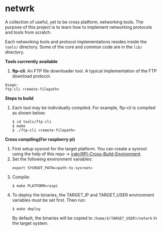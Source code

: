 # netwrk
A collection of useful, yet to be cross platform, networking tools.
The purpose of this project is to learn how to implement networking protocols and tools from scratch.

Each networking tools and protocol implementations resides inside the `tools/` directory.
Some of the core and common code are in the `lib/` directory.

**Tools currrently available**

1. **ftp-cli**: An FTP file downloader tool. A typical implementation of the FTP download protocol.
```
Usage:
ftp-cli <remote-filepath>
```

**Steps to build**

1. Each tool may be individually compiled. For example, ftp-cli is compiled as shown below: 
   ```
   $ cd tools/ftp-cli
   $ make
   $ ./ftp-cli <remote-filepath>
   ```

**Cross compiling(For raspberry pi)**

1. First setup sysroot for the target platform. You can create a sysroot using the help of this repo ->
   [irakr/RPi-Cross-Build-Environment](https://github.com/irakr/RPi-Cross-Build-Environment).
2. Set the following environment variables:  
   ```
   export SYSROOT_PATH=<path-to-sysroot>
   ```
3. Compile:
   ```
   $ make PLATFORM=raspi
   ```
4. To deploy the binaries, the TARGET_IP and TARGET_USER environment variables must be set first. Then run:
   ```
   $ make deploy
   ```
   By default, the binaries will be copied to `/home/$(TARGET_USER)/netwrk` in the target system.

